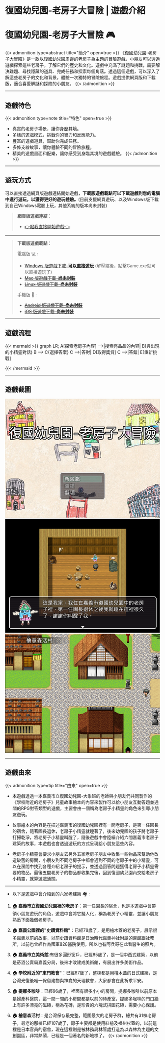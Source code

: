 # 復國幼兒園-老房子大冒險 | 遊戲介紹


<!-- {{< figure src="featured-image.png" alt="復國幼兒園-老房子大冒險" caption="復國幼兒園-老房子大冒險" >}} -->

# 復國幼兒園-老房子大冒險 :video_game:

{{< admonition type=abstract title="簡介" open=true >}}
《復國幼兒園-老房子大冒險》是一款以復國幼兒園周邊的老房子為主題的冒險遊戲，小朋友可以透過遊戲探索這些老房子，了解它們的歷史和文化。遊戲中充滿了謎題和挑戰，需要解決難題、尋找隱藏的道具、完成任務和探索每個角落。透過這個遊戲，可以深入了解這些老房子的文化和背景，體驗一次獨特的冒險旅程。遊戲提供網頁版和下載版，適合喜愛解謎和探險的小朋友。
{{< /admonition >}}


---

## 遊戲特色

{{< admonition type=note title="特色" open=true >}}
- 真實的老房子場景，讓你身歷其境。
- 多樣的遊戲模式，挑戰你的智力和反應能力。
- 豐富的遊戲道具，幫助你完成任務。
- 多條支線故事，讓你體驗不同的冒險旅程。
- 精美的遊戲畫面和配樂，讓你感受到身臨其境的遊戲體驗。
{{< /admonition >}}

---

## 遊玩方式

可以直接透過網頁版遊戲連結開始遊戲，**下載版遊戲載點可以下載遊戲到您的電腦中進行遊玩，以獲得更好的遊玩體驗。**(目前支援網頁遊玩、以及Windows版下載到自己Windows電腦上玩，其他系統的版本尚未封裝)

> **網頁版遊戲連結：** 
> - [:point_right:點我直接開始遊戲:point_left:](https://jiunjiun69.github.io/Fukoo-OldHouseAdventure/)
>
---
> 
> **下載版遊戲載點：** 
> 
> 電腦版 :computer: :
> - [Windows 版遊戲下載-__可以直接遊玩__](https://drive.google.com/file/d/10BX_9QLOf7vtHDZZOJYdf3BOy1S1o86t/view?usp=share_link) (解壓縮後，點擊Game.exe就可以直接遊玩了)
> - ~~[Mac 版遊戲下載-__尚未封裝__](/Fukoo-OldHouseAdventure-Website/#)~~
> - ~~[Linux 版遊戲下載-__尚未封裝__](/Fukoo-OldHouseAdventure-Website/#)~~
>
> 手機版 :iphone: :
> - ~~[Android 版遊戲下載-__尚未封裝__](/Fukoo-OldHouseAdventure-Website/#)~~
> - ~~[iOS 版遊戲下載-__尚未封裝__](/Fukoo-OldHouseAdventure-Website/#)~~

---

## 遊戲流程

{{< mermaid >}}
graph LR;
    A[探索老房子內容] -->|搜索亮晶晶的內容| B(與出現的小精靈對話)
    B --> C{選擇答案}
    C -->|答對| D[取得獎賞]
    C -->|答錯| E[重新挑戰]

{{< /mermaid >}}

---

## 遊戲截圖

![遊戲截圖1](game-screenshot.png "遊戲截圖1")
![遊戲截圖2](game-screenshot1.png "遊戲截圖2")
![遊戲截圖3](game-screenshot2.png "遊戲截圖3")

---

## 遊戲由來

{{< admonition type=tip title="由來" open=true >}}
- 本遊戲透過一本嘉義市立復國幼兒園-大象班的老師與小朋友們共同製作的《學校附近的老房子》兒童故事繪本的內容來製作可以給小朋友互動答題並通關的RPG對答類型的遊戲，主要會由一個稱為老房子小精靈的角色來引導小朋友遊玩。

- 故事繪本的內容是在描述嘉義市的復國幼兒園裡有一間老房子，是第一任園長的宿舍，隨著園長退休，老房子小精靈就睡著了，後來幼兒園的孩子將老房子打掃乾淨，將老房子小精靈叫醒了，隨後遊戲中會陸續介紹六間嘉義市老房子建築的故事，本遊戲也會透過遊玩的方式呈現給小朋友這些內容。

- 老房子小精靈會要求小朋友去另外五家老房子朋友中收集一些物品來幫助他改造破舊的房間，小朋友到不同老房子中都會遇到不同的老房子中的小精靈，可以在房間中找到各種介紹老房子的提示，並透過回答問題獲得老房子小精靈需要的物品，最後五間老房子的物品都收集完後，回到復國幼兒園內交給老房子小精靈，就算遊戲通關。

---

- 以下是遊戲中會介紹到的六家老建築 :houses: :

1. **:house: 嘉義市立復國幼兒園裡的老房子**：第一任園長的宿舍，也是本遊戲中會帶領小朋友遊玩的角色，遊戲中會將它擬人化，稱為老房子小精靈，並讓小朋友熟悉下面幾個老房子。
   
2. **:house: 嘉義公園裡的"史蹟資料館"**：已經78歲了，是用檜木蓋的老房子，展示很多嘉義以前的故事，以前史蹟資料館是日治時代嘉義神社附屬的齋館跟社務所，以前也曾經作為國軍828醫院使用，所以也有阿兵哥在此看醫生的照片。
   
3. **:house: 嘉義市立美術館**:有很多圓形窗戶，已經85歲了，是一個中西式建築，以前是菸酒公賣局嘉義分局，後來才改建成美術館，有展出許多美術作品。
   
4. **:house: 學校附近的"東門教會"**：已經87歲了，整棟都是用檜木蓋的日式建築，是台灣光復後唯一保留建物與神龕的天理教會，大家都會在此祈求平安。
   
5. **:house: 提娜多咖啡**：已經96歲了，裡面有很多小小的房間，提娜多咖啡以前原本是婦產科醫院，這一間一間的小房間都是以前的待產室，提娜多咖啡的門口牆上有許多漂亮的磁磚，稱為花磚，是珍貴的六塊式拼圖花磚，需要小心保護。
   
6. **:house: 檜意森活村**：是台灣保存最完整，範圍最大的老房子群，總共有31棟老房子，最老的那棟已經107歲了，房子主要都是使用紅檜及福州杉蓋的，以前這裡是日本官員的宿舍，現在這裡則是被林務局林管處打造為以森林為主題的文創園區，非常熱鬧，已經是一個著名的新地標了。
{{< /admonition >}}
